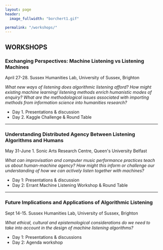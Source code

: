 ```yaml
---
layout: page
header:
  image_fullwidth: "borchert1.gif"

permalink: "/workshops/"
---
```


## WORKSHOPS

### Exchanging Perspectives: Machine Listening vs Listening Machines
April 27-28. Sussex Humanities Lab, University of Sussex, Brighton

*What new ways of listening does algorithmic listening afford?*
*How might existing machine learning/ listening methods enrich humanistic modes of enquiry?*
*What are the methodological issues associated with importing methods from information science into humanities research?*

+ Day 1. Presentations & discussion
+ Day 2. Kaggle Challenge & Round Table

--- 

### Understanding Distributed Agency Between Listening Algorithms and Humans
May 31-June 1. Sonic Arts Research Centre, Queen's University Belfast

*What can improvisation and computer music performance practices teach us about human-machine agency? How might this inform or challenge our understanding of how we can actively listen together with machines?*

+ Day 1: Presentations & discussion
+ Day 2: Errant Machine Listening Workshop & Round Table

--- 


### Future Implications and Applications of Algorithmic Listening
Sept 14-15. Sussex Humanities Lab, University of Sussex, Brighton

*What ethical, cultural and epistemological considerations do we need to take into account in the design of machine listening algorithms?*

+ Day 1: Presentations & discussions
+ Day 2: Agenda workshop
